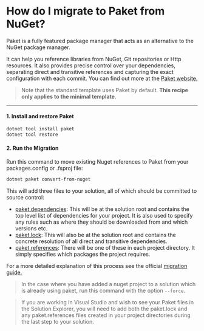 # How do I migrate to Paket from NuGet?
Paket is a fully featured package manager that acts as an alternative to the NuGet package manager.

It can help you reference libraries from NuGet, Git repositories or Http resources. It also provides precise control over your dependencies, separating direct and transitive references and capturing the exact configuration with each commit. You can find out more at the [Paket website.](https://fsprojects.github.io/Paket/)

>  Note that the standard template uses Paket by default. **This recipe only applies to the minimal template**.

---

#### 1. Install and restore Paket
```bash
dotnet tool install paket
dotnet tool restore
```

#### 2. Run the Migration
Run this command to move existing Nuget references to Paket from your packages.config or .fsproj file:
```bash
dotnet paket convert-from-nuget
```

This will add three files to your solution, all of which should be committed to source control:

- [paket.dependencies](https://fsprojects.github.io/Paket/dependencies-file.html): This will be at the solution root and contains the top level list of dependencies for your project. It is also used to specify any rules such as where they should be downloaded from and which versions etc.
- [paket.lock](https://fsprojects.github.io/Paket/lock-file.html): This will also be at the solution root and contains the concrete resolution of all direct and transitive dependencies.
- [paket.references](https://fsprojects.github.io/Paket/references-files.html): There will be one of these in each project directory. It simply specifies which packages the project requires.

For a more detailed explanation of this process see the official [migration guide.](https://fsprojects.github.io/Paket/convert-from-nuget-tutorial.html)

> In the case where you have added a nuget project to a solution which is already using paket, run this command with the option `--force`.

> If you are working in Visual Studio and wish to see your Paket files in the Solution Explorer, you will need to add both the paket.lock and any paket.references files created in your project directories during the last step to your solution.
